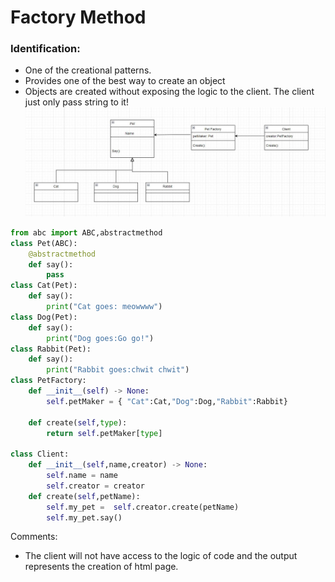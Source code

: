 # Factory Method
### Identification:
- One of the creational patterns.
- Provides one of the best way to create an object
- Objects are created without exposing the logic to the client. The client just only pass string to it!      
![image](imgs/factory.JPG)

```python
from abc import ABC,abstractmethod
class Pet(ABC):
    @abstractmethod
    def say():
        pass
class Cat(Pet):
    def say():
        print("Cat goes: meowwww")
class Dog(Pet):
    def say():
        print("Dog goes:Go go!")
class Rabbit(Pet):
    def say():
        print("Rabbit goes:chwit chwit")
class PetFactory:
    def __init__(self) -> None:
        self.petMaker = { "Cat":Cat,"Dog":Dog,"Rabbit":Rabbit}
    
    def create(self,type):
        return self.petMaker[type]

class Client:
    def __init__(self,name,creator) -> None:
        self.name = name
        self.creator = creator
    def create(self,petName):
        self.my_pet =  self.creator.create(petName)
        self.my_pet.say()
```

Comments:      
- The client will not have access to the logic of code and the output represents the creation of html page.